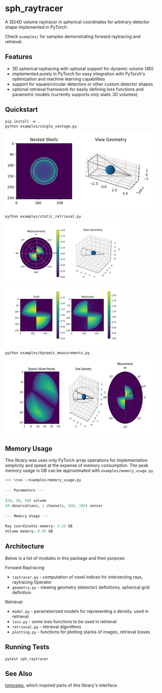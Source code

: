 # sph_raytracer

A 3D/4D volume raytracer in spherical coordinates for arbitrary detector shape implemented in PyTorch.

Check `examples/` for samples demonstrating forward raytracing and retrieval.

## Features

- 3D spherical raytracing with optional support for dynamic volume (4D)
- implemented purely in PyTorch for easy integration with PyTorch's optimization and machine learning capabilities
- support for square/circular detectors or other custom detector shapes
- optional retrieval framework for easily defining loss functions and parametric models (currently supports only static 3D volumes)

## Quickstart

    pip install -e .
    python examples/single_vantage.py

<img src="example.png" height=250/>

    python examples/static_retrieval.py

<p>
<img src="static_retrieval2.gif" height=200/>
<img src="static_retrieval1.gif" height=200/>
</p>

    python examples/dynamic_measurements.py
    
<img src="dynamic.gif" height=250/>

## Memory Usage

This library was uses only PyTorch array operations for implementation simplicity and speed at the expense of memory consumption.  The peak memory usage in GB can be approximated with `examples/memory_usage.py`

``` python
>>> %run ~/examples/memory_usage.py

--- Parameters ---

(50, 50, 50) volume
50 observations, 1 channels, (50, 100) sensor

--- Memory Usage ---

Ray coordinates memory: 4.25 GB
Volume memory: 0.05 GB
```

## Architecture

Below is a list of modules in this package and their purpose:

Forward Raytracing

- `raytracer.py` - computation of voxel indices for intersecting rays, raytracing Operator
- `geometry.py` - viewing geometry (detector) definitions, spherical grid definition

Retrieval

- `model.py` - parameterized models for representing a density.  used in retrieval
- `loss.py` - some loss functions to be used in retrieval
- `retrieval.py` - retrieval algorithms
- `plotting.py` - functions for plotting stacks of images, retrieval losses

## Running Tests

    pytest sph_raytracer
    
## See Also

[tomosipo](https://github.com/ahendriksen/tomosipo), which inspired parts of this library's interface.
